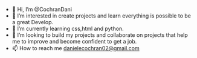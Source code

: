 - 👋 Hi, I’m @CochranDani
- 👀 I’m interested in create projects and learn everything is possible to be a great Develop.
- 🌱 I’m currently learning css,html and python.
- 💞️ I’m looking to build my projects and collaborate on projects that help me to improve and become confident to get a job.
- 📫 How to reach me danielecochran02@gmail.com

<!---
CochranDani/CochranDani is a ✨ special ✨ repository because its `README.md` (this file) appears on your GitHub profile.
You can click the Preview link to take a look at your changes.
--->
